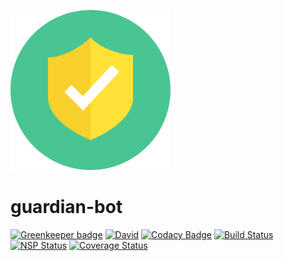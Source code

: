 ![Guardian-bot logo](assets/guardian.png)

# guardian-bot

[![Greenkeeper badge](https://badges.greenkeeper.io/Odinthewanderer/guardian-bot.svg)](https://greenkeeper.io/)
[![David](https://img.shields.io/david/Odinthewanderer/guardian-bot.svg?maxAge=3600)](https://david-dm.org/Odinthewanderer/guardian-bot)
[![Codacy Badge](https://api.codacy.com/project/badge/Grade/e20e4d6dc3ac46c29433abdb9d401f7a)](https://www.codacy.com/app/Odinthewanderer/guardian-bot?utm_source=github.com&amp;utm_medium=referral&amp;utm_content=Odinthewanderer/guardian-bot&amp;utm_campaign=Badge_Grade)
[![Build Status](https://travis-ci.org/Odinthewanderer/guardian-bot.svg?branch=master)](https://travis-ci.org/Odinthewanderer/guardian-bot)
[![NSP Status](https://nodesecurity.io/orgs/odin/projects/a7ece1c5-7ea3-47b3-9bd1-684177576ef0/badge)](https://nodesecurity.io/orgs/odin/projects/a7ece1c5-7ea3-47b3-9bd1-684177576ef0)
[![Coverage Status](https://coveralls.io/repos/github/Odinthewanderer/guardian-bot/badge.svg?branch=master)](https://coveralls.io/github/Odinthewanderer/guardian-bot?branch=master)
